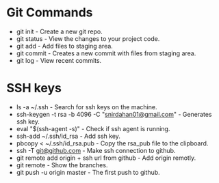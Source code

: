 # Git Commands

* git init - Create a new git repo.
* git status - View the changes to your project code.
* git add - Add files to staging area.
* git commit - Creates a new commit with files from staging area.
* git log - View recent commits.

# SSH keys
* ls -a ~/.ssh - Search for ssh keys on the machine.
* ssh-keygen -t rsa -b 4096 -C "snirdahan01@gmail.com" - Generates ssh key.
* eval "$(ssh-agent -s)" - Check if ssh agent is running.
* ssh-add ~/.ssh/id_rsa - Add ssh key.
* pbcopy < ~/.ssh/id_rsa.pub - Copy the rsa_pub file to the clipboard.
* ssh -T git@github.com - Make ssh connection to github.
* git remote add origin + ssh url from github - Add origin remotly.
* git remote - Show the branches.
* git push -u origin master - The first push to github.